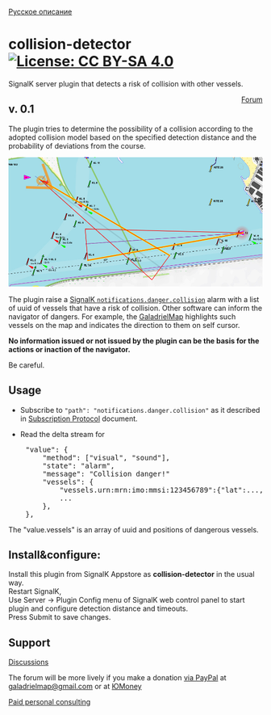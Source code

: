 [Русское описание](https://github.com/VladimirKalachikhin/collision-detector/blob/master/README.ru-RU.md)  
# collision-detector [![License: CC BY-SA 4.0](https://img.shields.io/badge/License-CC%20BY--SA%204.0-lightgrey.svg)](https://creativecommons.org/licenses/by-sa/4.0/)
SignalK server plugin that detects a  risk of collision with other vessels.
<div style='float:right;'><a href='https://github.com/VladimirKalachikhin/Galadriel-map/discussions'>Forum</a>
</div>

## v. 0.1
The plugin tries to determine the possibility of a collision according to the adopted collision model based on the specified detection distance and the probability of deviations from the course.  

![collision model](screenshots/s1.jpeg)<br>

The plugin raise a [SignalK `notifications.danger.collision`](https://signalk.org/specification/1.7.0/doc/notifications.html) alarm with a list of uuid of vessels that have a risk of collision. Other software can inform the navigator of dangers. For example, the [GaladrielMap](https://www.npmjs.com/package/galadrielmap_sk) highlights such vessels on the map and indicates the direction to them on self cursor.  

**No information issued or not issued by the plugin can be the basis for the actions or inaction of the navigator.**  

Be careful.

## Usage
* Subscribe to `"path": "notifications.danger.collision"` as it described in [Subscription Protocol](https://signalk.org/specification/1.7.0/doc/subscription_protocol.html) document.   

* Read the delta stream for 
>
<pre>
    "value": {  
        "method": ["visual", "sound"],  
        "state": "alarm",  
        "message": "Collision danger!"  
        "vessels": {  
            "vessels.urn:mrn:imo:mmsi:123456789":{"lat":...,"lon":...},  
            ...  
        },  
    },
</pre>

The "value.vessels" is an array of uuid and positions of dangerous vessels.

## Install&configure:
Install this plugin from SignalK Appstore as **collision-detector** in the usual way.  
Restart SignalK,  
Use Server -> Plugin Config menu of SignalK web control panel to start plugin and configure detection distance and timeouts.  
Press Submit to save changes.  

## Support
[Discussions](https://github.com/VladimirKalachikhin/Galadriel-map/discussions)

The forum will be more lively if you make a donation [via PayPal](https://paypal.me/VladimirKalachikhin)  at [galadrielmap@gmail.com](mailto:galadrielmap@gmail.com) or at [ЮMoney](https://yasobe.ru/na/galadrielmap)

[Paid personal consulting](https://kwork.ru/it-support/20093939/galadrielmap-installation-configuration-and-usage-consulting)  
